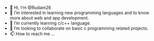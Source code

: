 - 👋 Hi, I’m @Rudam26
- 👀 I’m interested in learning new programming languages and to know more about web and app development.
- 🌱 I’m currently learning c/c++ language.
- 💞️ I’m looking to collaborate on basic c programming related projects.
- 📫 How to reach me ...

<!---
Rudam26/Rudam26 is a ✨ special ✨ repository because its `README.md` (this file) appears on your GitHub profile.
You can click the Preview link to take a look at your changes.
--->
